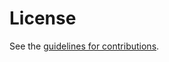 # License

See the
[guidelines for contributions](https://github.com/anr-bmbf-pivot/draft-lenders-dns-cbor/blob//CONTRIBUTING.md).
